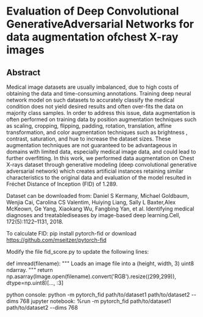 # Evaluation of Deep Convolutional GenerativeAdversarial Networks for data augmentation ofchest X-ray images

## Abstract

Medical image datasets are usually imbalanced, due to high costs of obtaining the data and time-consuming annotations. Training deep neural network model on such datasets to accurately classify the medical condition does not yield desired results and often over-fits the data on majority class samples. In order to address this issue, data augmentation is often performed on training data by position augmentation techniques such as scaling, cropping, flipping, padding, rotation, translation, affine transformation, and color augmentation techniques such as brightness , contrast, saturation, and hue to increase the dataset sizes. These augmentation techniques are not guaranteed to be advantageous in domains with limited data, especially medical image data, and could lead to further overfitting. In this work, we performed data augmentation on Chest X-rays dataset through generative modeling (deep convolutional generative adversarial network) which creates artificial instances retaining similar characteristics to the original data and evaluation of the model resulted in Fréchet Distance of Inception (FID) of 1.289.

Dataset can be downloaded from:
Daniel S Kermany, Michael Goldbaum, Wenjia Cai, Carolina CS Valentim, Huiying Liang, Sally L Baxter,Alex McKeown, Ge Yang, Xiaokang Wu, Fangbing Yan, et al. Identifying medical diagnoses and treatablediseases by image-based deep learning.Cell, 172(5):1122–1131, 2018.

To calculate FID: pip install pytorch-fid or download https://github.com/mseitzer/pytorch-fid

Modify the file fid_score.py to update the following lines:

def imread(filename):
    """
    Loads an image file into a (height, width, 3) uint8 ndarray.
    """
    return np.asarray(Image.open(filename).convert('RGB').resize((299,299)), dtype=np.uint8)[..., :3]
    
python console: python -m pytorch_fid path/to/dataset1 path/to/dataset2 --dims 768
jupyter notebook: %run -m pytorch_fid path/to/dataset1 path/to/dataset2 --dims 768



